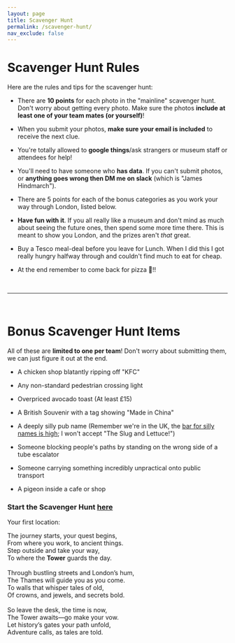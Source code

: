 ```yaml
---
layout: page
title: Scavenger Hunt
permalink: /scavenger-hunt/
nav_exclude: false
---
```


# Scavenger Hunt Rules

Here are the rules and tips for the scavenger hunt:

- There are **10 points** for each photo in the "mainline" scavenger hunt. Don't worry about getting every photo. Make sure the photos **include at least one of your team mates (or yourself)**!

- When you submit your photos, **make sure your email is included** to receive the next clue.

- You're totally allowed to **google things**/ask strangers or museum staff or attendees for help!

- You'll need to have someone who **has data**. If you can't submit photos, or **anything goes wrong then DM me on slack** (which is "James Hindmarch").

- There are 5 points for each of the bonus categories as you work your way through London, listed below.

- **Have fun with it**. If you all really like a museum and don't mind as much about seeing the future ones, then spend some more time there. This is meant to show you London, and the prizes aren't *that* great.

- Buy a Tesco meal-deal before you leave for Lunch. When I did this I got really hungry halfway through and couldn't find much to eat for cheap.

- At the end remember to come back for pizza 🍕!!

<br>

---

<br>

# Bonus Scavenger Hunt Items

All of these are **limited to one per team**! Don't worry about submitting them, we can just figure it out at the end.

- A chicken shop blatantly ripping off "KFC"

- Any non-standard pedestrian crossing light

- Overpriced avocado toast (At least £15)

- A British Souvenir with a tag showing "Made in China"

- A deeply silly pub name (Remember we're in the UK, the [bar for silly names is high](https://www.google.com/search?q=silly+uk+place+names&rlz=1C1CHBF_enGB1067GB1067&oq=silly+uk+place+n&gs_lcrp=EgZjaHJvbWUqBwgAEAAYgAQyBwgAEAAYgAQyBggBEEUYOTIICAIQABgWGB4yCAgDEAAYFhgeMggIBBAAGBYYHjIICAUQABgWGB4yCAgGEAAYFhgeMg0IBxAAGIYDGIAEGIoFMg0ICBAAGIYDGIAEGIoFMgoICRAAGKIEGIkF0gEIMTY0NGowajeoAgCwAgA&sourceid=chrome&ie=UTF-8); I won't accept "The Slug and Lettuce!")

- Someone blocking people's paths by standing on the wrong side of a tube escalator

- Someone carrying something incredibly unpractical onto public transport

- A pigeon inside a cafe or shop

### Start the Scavenger Hunt [here](https://docs.google.com/forms/d/e/1FAIpQLSeL-2YgWNK9Z_8cx-F3pOg9LgNJg06jKdjliDbYT1e5WwnSWg/viewform?vc=0&c=0&w=1&flr=0&usp=mail_form_link)

Your first location:

The journey starts, your quest begins,<br>
From where you work, to ancient things.<br>
Step outside and take your way,<br>
To where the **Tower** guards the day.<br>
<br>
Through bustling streets and London’s hum,<br>
The Thames will guide you as you come.<br>
To walls that whisper tales of old,<br>
Of crowns, and jewels, and secrets bold.<br>
<br>
So leave the desk, the time is now,<br>
The Tower awaits—go make your vow.<br>
Let history’s gates your path unfold,<br>
Adventure calls, as tales are told.<br>


